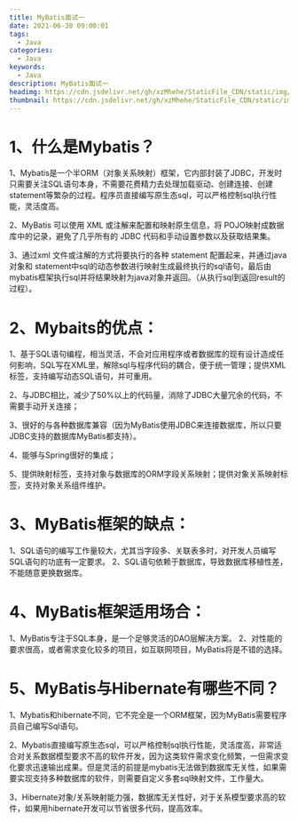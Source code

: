 ```yaml
---
title: MyBatis面试一
date: 2021-06-30 09:00:01
tags:
  - Java
categories:
  - Java
keywords:
  - Java
description: MyBatis面试一
headimg: https://cdn.jsdelivr.net/gh/xzMhehe/StaticFile_CDN/static/img/20210630155335.png
thumbnail: https://cdn.jsdelivr.net/gh/xzMhehe/StaticFile_CDN/static/img/20210630155335.png
---
```


# 1、什么是Mybatis？
1、Mybatis是一个半ORM（对象关系映射）框架，它内部封装了JDBC，开发时只需要关注SQL语句本身，不需要花费精力去处理加载驱动、创建连接、创建statement等繁杂的过程。程序员直接编写原生态sql，可以严格控制sql执行性能，灵活度高。

2、MyBatis 可以使用 XML 或注解来配置和映射原生信息，将 POJO映射成数据库中的记录，避免了几乎所有的 JDBC 代码和手动设置参数以及获取结果集。

3、通过xml 文件或注解的方式将要执行的各种 statement 配置起来，并通过java对象和 statement中sql的动态参数进行映射生成最终执行的sql语句，最后由mybatis框架执行sql并将结果映射为java对象并返回。（从执行sql到返回result的过程）。

# 2、Mybaits的优点：
1、基于SQL语句编程，相当灵活，不会对应用程序或者数据库的现有设计造成任何影响，SQL写在XML里，解除sql与程序代码的耦合，便于统一管理；提供XML标签，支持编写动态SQL语句，并可重用。

2、与JDBC相比，减少了50%以上的代码量，消除了JDBC大量冗余的代码，不需要手动开关连接；

3、很好的与各种数据库兼容（因为MyBatis使用JDBC来连接数据库，所以只要JDBC支持的数据库MyBatis都支持）。

4、能够与Spring很好的集成；

5、提供映射标签，支持对象与数据库的ORM字段关系映射；提供对象关系映射标签，支持对象关系组件维护。

# 3、MyBatis框架的缺点：
1、SQL语句的编写工作量较大，尤其当字段多、关联表多时，对开发人员编写SQL语句的功底有一定要求。
2、SQL语句依赖于数据库，导致数据库移植性差，不能随意更换数据库。

# 4、MyBatis框架适用场合：
1、MyBatis专注于SQL本身，是一个足够灵活的DAO层解决方案。
2、对性能的要求很高，或者需求变化较多的项目，如互联网项目，MyBatis将是不错的选择。

# 5、MyBatis与Hibernate有哪些不同？

1、Mybatis和hibernate不同，它不完全是一个ORM框架，因为MyBatis需要程序员自己编写Sql语句。

2、Mybatis直接编写原生态sql，可以严格控制sql执行性能，灵活度高，非常适合对关系数据模型要求不高的软件开发，因为这类软件需求变化频繁，一但需求变化要求迅速输出成果。但是灵活的前提是mybatis无法做到数据库无关性，如果需要实现支持多种数据库的软件，则需要自定义多套sql映射文件，工作量大。

3、Hibernate对象/关系映射能力强，数据库无关性好，对于关系模型要求高的软件，如果用hibernate开发可以节省很多代码，提高效率。